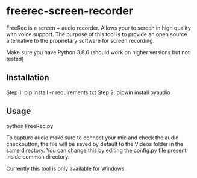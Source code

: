# freerec-screen-recorder
FreeRec is a screen + audio recorder. Allows your to screen in high quality with voice support. 
The purpose of this tool is to provide an open source alternative to the proprietary software for screen recording.

Make sure you have Python 3.8.6 (should work on higher versions but not tested)

## Installation
Step 1: pip install -r requirements.txt  Step 2: pipwin install pyaudio

## Usage
python FreeRec.py

To capture audio make sure to connect your mic and check the audio checkbutton,
the file will be saved by default to the Videos folder in the same directory.
You can change this by editing the config.py file present inside common directory.

Currently this tool is only available for Windows.
